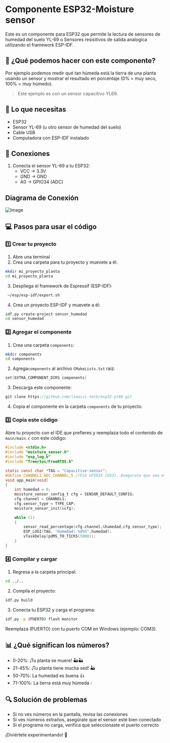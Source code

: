 
# Componente ESP32-Moisture sensor
Este es un componente para ESP32 que permite la lectura de sensores de humedad del suelo YL-69 o Sensores resisitivos de salida analogica utilizando el framework ESP-IDF.

## 🎯 ¿Qué podemos hacer con este componente?
Por ejemplo podemos medir qué tan húmeda está la tierra de una planta usando un sensor y mostrar el resultado en porcentaje (0% = muy seco, 100% = muy húmedo).

> Este ejemplo es con un sensor capacitivo YL69.

## 📝 Lo que necesitas
- ESP32
- Sensor YL-69 (u otro sensor de humedad del suelo)
- Cable USB
- Computadora con ESP-IDF instalado

## 🔧 Conexiones
1. Conecta el sensor YL-69 a tu ESP32:
   - VCC → 3.3V
   - GND → GND
   - A0 → GPIO34 (ADC)

## Diagrama de Conexión
![Image](https://github.com/user-attachments/assets/9ce73af3-a50f-49df-8227-d89850f0b594)

## 💻 Pasos para usar el código

### 1️⃣ Crear tu proyecto
1. Abre una terminal
2. Crea una carpeta para tu proyecto y muevete a él:
```bash
mkdir mi_proyecto_planta
cd mi_proyecto_planta
```
3. Despliega el framework de Espressif (ESP-IDF):
```bash
 ~/esp/esp-idf/export.sh
```
4. Crea un proyecto ESP-IDF y muevete a él:
```bash
idf.py create-project sensor_humedad
cd sensor_humedad
```

### 2️⃣ Agregar el componente
1. Crea una carpeta `components`:
```bash
mkdir components
cd components
```
2. Agrega`components` al archivo `CMakeLists.txt` raiz:
```c
set(EXTRA_COMPONENT_DIRS components)
```
3. Descarga este componente:
```c
git clone https://github.com/liwaisi-tech/esp32-yl69.git
```
4. Copia el componente en la carpeta `components` de tu proyecto.

### 3️⃣ Copia este código
Abre tu proyecto con el IDE que prefieres y reemplaza todo el contenido de `main/main.c` con este código:

```c
#include <stdio.h>
#include "moisture_sensor.h"
#include "esp_log.h"
#include "freertos/FreeRTOS.h"

static const char *TAG = "Capacitive-sensor";
#define CHANNEL1 ADC_CHANNEL_5 //Pin GPIO33 (D33). Asegurate que sea el pin que uses en la conexión fisica.
void app_main(void)
{
    int humedad = 0;
    moisture_sensor_config_t cfg = SENSOR_DEFAULT_CONFIG;
    cfg.channel = CHANNEL1;
    cfg.sensor_type = TYPE_CAP;
    moisture_sensor_init(&cfg); 

    while (1)
    {
        sensor_read_percentage(cfg.channel,&humedad,cfg.sensor_type);
        ESP_LOGI(TAG, "Humedad: %d%%",humedad);
        vTaskDelay(pdMS_TO_TICKS(5000));
    } 
}
```

### 4️⃣ Compilar y cargar
1. Regresa a la carpeta principal:
```bash
cd ../..
```

2. Compila el proyecto:
```bash
idf.py build
```

3. Conecta tu ESP32 y carga el programa:
```bash
idf.py -p (PUERTO) flash monitor
```

Reemplaza (PUERTO) con tu puerto COM en Windows (ejemplo: COM3).
## 📊 ¿Qué significan los números?
- 0-20%: ¡Tu planta se muere! 🏜️🏜️
- 21-45%: ¡Tu planta tiene mucha sed! 🏜️
- 50-70%: La humedad es buena 👍
- 71-100%: La tierra está muy húmeda 💧

## 🔍 Solución de problemas
- Si no ves números en la pantalla, revisa las conexiones
- Si ves números extraños, asegúrate que el sensor esté bien conectado
- Si el programa no carga, verifica que seleccionaste el puerto correcto

¡Diviértete experimentando! 🚀
